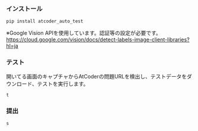 ### インストール
```
pip install atcoder_auto_test
```
※Google Vision APIを使用しています。認証等の設定が必要です。
https://cloud.google.com/vision/docs/detect-labels-image-client-libraries?hl=ja

### テスト
開いてる画面のキャプチャからAtCoderの問題URLを検出し、テストデータをダウンロード、テストを実行します。
```
t
```

### 提出
```
s
```